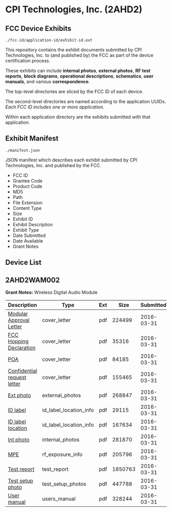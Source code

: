 # CPI Technologies, Inc. (2AHD2)
## FCC Device Exhibits

```
./fcc-id/application-id/exhibit-id.ext
```

This repository contains the exhibit documents submitted by CPI Technologies, Inc. to (and published by) the FCC as part of the device certification process.

These exhibits can include **internal photos**, **external photos**, **RF test reports**, **block diagrams**, **operational descriptions**, **schematics**, **user manuals**, and various **correspondence**.

The top-level directories are sliced by the FCC ID of each device.

The second-level directories are named according to the application UUIDs. *Each FCC ID includes one or more application.*

Within each application directory are the exhibits submitted with that application. 

## Exhibit Manifest

```
./manifest.json
```

JSON manifest which describes each exhibit submitted by CPI Technologies, Inc. and published by the FCC.

- FCC ID
- Grantee Code
- Product Code
- MD5
- Path
- File Extension
- Content Type
- Size
- Exhibit ID
- Exhibit Description
- Exhibit Type
- Date Submitted
- Date Available
- Grant Notes

## Device List
## 2AHD2WAM002
**Grant Notes:** Wireless Digital Audio Module

| Description | Type | Ext | Size | Submitted | Available |
| ----------- | ---- | --- | ---- | --------- | --------- |
| [Modular Approval Letter](2AHD2WAM002/bd3efe140bc8777e4c2c923b6c621557/2948644.pdf) | cover_letter | pdf | 224499 | 2016-03-31 | 2016-04-01 |
| [FCC Hopping Declaration](2AHD2WAM002/bd3efe140bc8777e4c2c923b6c621557/2948645.pdf) | cover_letter | pdf | 35316 | 2016-03-31 | 2016-04-01 |
| [POA](2AHD2WAM002/bd3efe140bc8777e4c2c923b6c621557/2948642.pdf) | cover_letter | pdf | 84185 | 2016-03-31 | 2016-04-01 |
| [Confidential request letter](2AHD2WAM002/bd3efe140bc8777e4c2c923b6c621557/2948643.pdf) | cover_letter | pdf | 155465 | 2016-03-31 | 2016-04-01 |
| [Ext photo](2AHD2WAM002/bd3efe140bc8777e4c2c923b6c621557/2948650.pdf) | external_photos | pdf | 268847 | 2016-03-31 | 2016-05-16 |
| [ID label](2AHD2WAM002/bd3efe140bc8777e4c2c923b6c621557/2948648.pdf) | id_label_location_info | pdf | 29115 | 2016-03-31 | 2016-04-01 |
| [ID label location](2AHD2WAM002/bd3efe140bc8777e4c2c923b6c621557/2948649.pdf) | id_label_location_info | pdf | 167634 | 2016-03-31 | 2016-04-01 |
| [Int photo](2AHD2WAM002/bd3efe140bc8777e4c2c923b6c621557/2948651.pdf) | internal_photos | pdf | 281870 | 2016-03-31 | 2016-05-16 |
| [MPE](2AHD2WAM002/bd3efe140bc8777e4c2c923b6c621557/2948646.pdf) | rf_exposure_info | pdf | 205796 | 2016-03-31 | 2016-04-01 |
| [Test report](2AHD2WAM002/bd3efe140bc8777e4c2c923b6c621557/2948647.pdf) | test_report | pdf | 1850763 | 2016-03-31 | 2016-04-01 |
| [Test setup photo](2AHD2WAM002/bd3efe140bc8777e4c2c923b6c621557/2948652.pdf) | test_setup_photos | pdf | 447788 | 2016-03-31 | 2016-05-16 |
| [User manual](2AHD2WAM002/bd3efe140bc8777e4c2c923b6c621557/2948653.pdf) | users_manual | pdf | 328244 | 2016-03-31 | 2016-05-16 |
